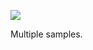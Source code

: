 ![](https://db-feed.s3.us-east-1.amazonaws.com/next-s3-uploads/310999ca-165d-4485-aaa3-7c9172da825e/gif-2022-10-19_13-25-41%25402x.gif)

Multiple samples.